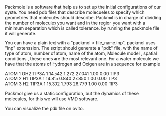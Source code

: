 Packmole is a software that help us to set up the initial configurations of our syste. 
You need pdb files that describe molecueles to specify which geometries that molecules should describe. 
Packmol is in charge of dividing the number of molecules you want and in the region you want with a minimum separation which is called tolerance. 
by running the packmole file it will generate.

You can have a plain text with a "packmol < file_name.inp", packmol uses "inp" extenssion. The script should generate a "pdb" file, with the name of  
type of atom,  number of atom, name of the atom, Molecule model , spatial conditions , these ones are the most relevant one. 
For a water molecule we have that the atoms of Hydrogen and Oxigen are in a sequence for example 

ATOM      1  OH2 TIP3A   1      14.542   1.272  27.041  1.00  0.00      TIP3    
ATOM      2  H1  TIP3A   1      14.815   0.840  27.850  1.00  0.00      TIP3    
ATOM      3  H2  TIP3A   1      15.302   1.793  26.779  1.00  0.00      TIP3  

Packmol give us a static configuration, but the dynamics of these molecules, for this we will use VMD software. 

You can visualize the pdb file on ovito. 
